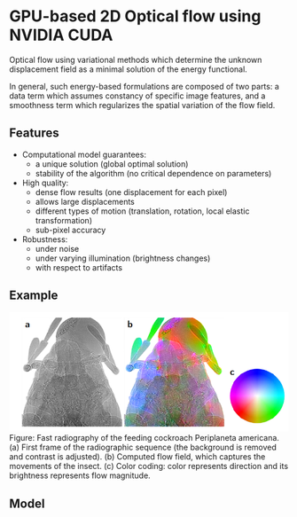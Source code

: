 # GPU-based 2D Optical flow using NVIDIA CUDA

Optical flow using variational methods which determine the unknown displacement field as a minimal solution
of the energy functional. 

In general, such energy-based formulations are composed of two
parts: a data term which assumes constancy of specific image features, and a smoothness
term which regularizes the spatial variation of the flow field.

## Features

* Computational model guarantees:
   * a unique solution (global optimal solution)
   * stability of the algorithm (no critical dependence on parameters)
* High quality:
   * dense flow results (one displacement for each pixel)
   * allows large displacements
   * different types of motion (translation, rotation, local elastic transformation)
   * sub-pixel accuracy
* Robustness:
   * under noise
   * under varying illumination (brightness changes) 
   * with respect to artifacts

## Example

![alt text](https://github.com/axruff/cuda-flow2d/raw/master/examples/insect.png "Moving insect")
Figure: Fast radiography of the feeding cockroach Periplaneta americana. (a) First frame of the radiographic sequence (the background is removed and contrast is adjusted). (b) Computed flow field, which captures the movements of the insect. (c) Color coding: color represents direction and its brightness represents flow magnitude.

## Model

